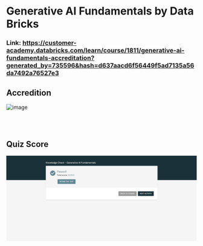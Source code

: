 # Generative AI Fundamentals by Data Bricks


### Link: https://customer-academy.databricks.com/learn/course/1811/generative-ai-fundamentals-accreditation?generated_by=735596&hash=d637aacd6f56449f5ad7135a56da7492a76527e3 

## Accredition
![image](https://github.com/user-attachments/assets/2e6d4f81-91fb-461a-bebc-de63f705701e)


<br/>
<br/>

## Quiz Score
![Quiz Score](https://github.com/Kshitij-Darwhekar/Fundamentals-of-Generative-AI-Data-Bricks/blob/cb1e0a6ed71038de05edf342f983a959f2456be6/Quiz%20Score.png)
